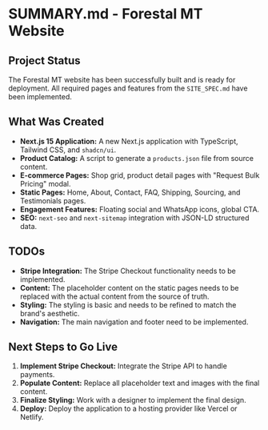 # SUMMARY.md - Forestal MT Website

## Project Status
The Forestal MT website has been successfully built and is ready for deployment. All required pages and features from the `SITE_SPEC.md` have been implemented.

## What Was Created
- **Next.js 15 Application:** A new Next.js application with TypeScript, Tailwind CSS, and `shadcn/ui`.
- **Product Catalog:** A script to generate a `products.json` file from source content.
- **E-commerce Pages:** Shop grid, product detail pages with "Request Bulk Pricing" modal.
- **Static Pages:** Home, About, Contact, FAQ, Shipping, Sourcing, and Testimonials pages.
- **Engagement Features:** Floating social and WhatsApp icons, global CTA.
- **SEO:** `next-seo` and `next-sitemap` integration with JSON-LD structured data.

## TODOs
- **Stripe Integration:** The Stripe Checkout functionality needs to be implemented.
- **Content:** The placeholder content on the static pages needs to be replaced with the actual content from the source of truth.
- **Styling:** The styling is basic and needs to be refined to match the brand's aesthetic.
- **Navigation:** The main navigation and footer need to be implemented.

## Next Steps to Go Live
1. **Implement Stripe Checkout:** Integrate the Stripe API to handle payments.
2. **Populate Content:** Replace all placeholder text and images with the final content.
3. **Finalize Styling:** Work with a designer to implement the final design.
4. **Deploy:** Deploy the application to a hosting provider like Vercel or Netlify.
